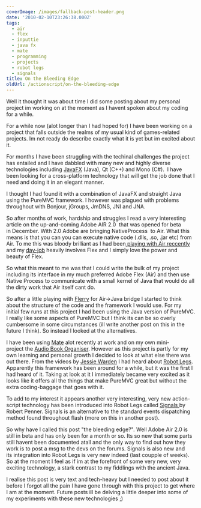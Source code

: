```yaml
---
coverImage: /images/fallback-post-header.png
date: '2010-02-10T23:26:38.000Z'
tags:
  - air
  - flex
  - inputtie
  - java fx
  - mate
  - programming
  - projects
  - robot legs
  - signals
title: On the Bleeding Edge
oldUrl: /actionscript/on-the-bleeding-edge
---
```


Well it thought it was about time I did some posting about my personal project im working on at the moment as I havent spoken about my coding for a while.

<!-- more -->

For a while now (alot longer than I had hoped for) I have been working on a project that falls outside the realms of my usual kind of games-related projects. Im not ready do describe exactly what it is yet but im excited about it.

For months I have been struggling with the techinal challenges the project has entailed and I have dabbled with many new and highly diverse technologies including [JavaFX](https://www.mikecann.co.uk/programming/flirting-with-javafx/) (Java), Qt (C++) and Mono (C#).  I have been looking for a cross-platform technology that will get the job done that I need and doing it in an elegant manner.

I thought I had found it with a combination of JavaFX and straight Java using the PureMVC framework. I however was plagued with problems throughout with Bonjour, jGroups, JmDNS, JNI and JNA.

So after months of work, hardship and struggles I read a very interesting article on the up-and-coming Adobe AIR 2.0  that was opened for beta in December. With 2.0 Adobe are bringing NativeProcess  to Air. What this means is that you can you can execute native code (.dlls, .so, .jar etc) from Air. To me this was bloody brilliant as I had been[ playing with Air reccently](https://www.mikecann.co.uk/programming/audiobook-organiser-v1-3-0-dragndrop/) and my [day-job](https://www.mikecann.co.uk/photos-personal/playdemic-my-fist-day/) heavily involves Flex and I simply love the power and beauty of Flex.

So what this meant to me was that I could write the bulk of my project including its interface in my much preferred Adobe Flex (Air) and then use Native Process to communicate with a small kernel of Java that would do all the dirty work that Air itself cant do.

So after a little playing with [Flerry](https://www.riaspace.net/2010/01/flerry-flex-java-bridge-for-adobe-air-2-0/) for Air->Java bridge I started to think about the structure of the code and the framework I would use. For my initial few runs at this project I had been using the Java version of PureMVC. I really like some aspects of PureMVC but I think its can be so overly cumbersome in some circumstances (ill write another post on this in the future I think). So instead I looked at the alternatives.

I have been using [Mate](https://mate.asfusion.com/) alot recently at work and on my own mini-project the [Audio Book Organiser](https://www.mikecann.co.uk/programming/audio-book-organiser-air-mate-flex-4/). However as this project is partly for my own learning and personal growth I decided to look at what else there was out there. From the videos by [Jessie Warden](https://www.mikecann.co.uk/fun-videos/jessie-warden-flash-flex-videos/) I had heard about [Robot Legs](https://www.robotlegs.org). Apparently this framework has been around for a while, but it was the first I had heard of it. Taking at look at it I immediately became very excited as it looks like it offers all the things that make PureMVC great but without the extra coding-baggage that goes with it.

To add to my interest it appears another very interesting, very new action-script technology has been introduced into Robot Legs called [Signals ](https://github.com/robertpenner/as3-signals)by Robert Penner. Signals is an alternative to the standard events dispatching method found throughout flash (more on this in another post).

So why have I called this post "the bleeding edge?". Well Adobe Air 2.0 is still in beta and has only been for a month or so. Its so new that some parts still havent been documented atall and the only way to find out how they work is to post a msg to the devs on the forums. Signals is also new and its integration into Robot Legs is very new indeed (last coupple of weeks). So at the moment I feel as if im at the forefront of some very new, very exciting technology, a stark contrast to my fiddlings with the ancient Java.

I realise this post is very text and tech-heavy but I needed to post about it before I forgot all the pain I have gone through with this project to get where I am at the moment. Future posts ill be delving a little deeper into some of my experiments with these new technologies ;)
